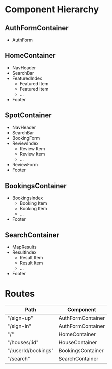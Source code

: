 # Component Hierarchy

## AuthFormContainer

* AuthForm

## HomeContainer

* NavHeader
* SearchBar
* FeaturedIndex
  * Featured Item
  * Featured Item
  * ...
* Footer

## SpotContainer

* NavHeader
* SearchBar
* BookingForm
* ReviewIndex
  * Review Item
  * Review Item
  * ...
* ReviewForm
* Footer

## BookingsContainer

* BookingsIndex
  * Booking Item
  * Booking Item
  * ...
* Footer

## SearchContainer

* MapResults
* ResultIndex
  * Result Item
  * Result Item
  * ...
* Footer

# Routes

Path | Component
------------ | -------------
"/sign-up" | AuthFormContainer
"/sign-in" | AuthFormContainer
"/" | HomeContainer
"/houses/:id" | HouseContainer
"/:userId/bookings" | BookingsContainer
"/search" | SearchContainer
